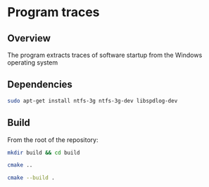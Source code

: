 Program traces
====================================

## Overview
The program extracts traces of software startup 
from the Windows operating system

## Dependencies
```bash
sudo apt-get install ntfs-3g ntfs-3g-dev libspdlog-dev
```

## Build
From the root of the repository:

```bash
mkdir build && cd build
```

```bash
cmake ..
```

```bash
cmake --build .
```
